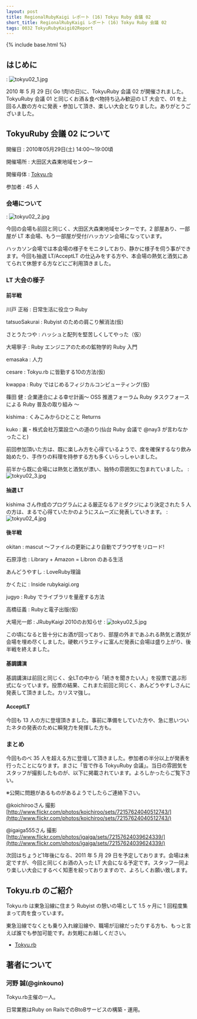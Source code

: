 ```yaml
---
layout: post
title: RegionalRubyKaigi レポート (16) Tokyu Ruby 会議 02
short_title: RegionalRubyKaigi レポート (16) Tokyu Ruby 会議 02
tags: 0032 TokyuRubyKaigi02Report
---
```

{% include base.html %}


## はじめに
: ![tokyu02_1.jpg]({{base}}{{site.baseurl}}/images/0032-TokyuRubyKaigi02Report/tokyu02_1.jpg)

2010 年 5 月 29 日( Go !肉!の日)に、TokyuRuby 会議 02 が開催されました。TokyuRuby 会議 01 と同じくお酒＆食べ物持ち込み歓迎の LT 大会で、01 を上回る人数の方々に発表・参加して頂き、楽しい大会となりました。ありがとうございました。

## TokyuRuby 会議 02 について

開催日
: 2010年05月29日(土) 14:00〜19:00頃

開催場所
: 大田区大森東地域センター

開催母体
: [Tokyu.rb](http://qwik.jp/tokyurb)

参加者
:  45 人

### 会場について
: ![tokyu02_2.jpg]({{base}}{{site.baseurl}}/images/0032-TokyuRubyKaigi02Report/tokyu02_2.jpg)

今回の会場も前回と同じく、大田区大森東地域センターです。2 部屋あり、一部屋が LT 本会場、もう一部屋が受付/ハッカソン会場になっています。

ハッカソン会場では本会場の様子をモニタしており、静かに様子を伺う事ができます。今回も抽選 LT/AcceptLT の仕込みをする方や、本会場の熱気と酒気にあてられて休憩する方などにご利用頂きました。

### LT 大会の様子

#### 前半戦

川戸 正裕
: 日常生活に役立つ Ruby

tatsuoSakurai
:  Rubyist のための肩こり解消法(仮)

さとうたつや
:   ハッシュと配列を堅苦しくしてやった（仮）

大場寧子
:  Ruby エンジニアのための鉱物学的 Ruby 入門

emasaka
:   人力

cesare
:   Tokyu.rb に皆勤する10の方法(仮)

kwappa
:  Ruby ではじめるフィジカルコンピューティング(仮)

篠田 健
:  企業連合による幸せ計画〜 OSS 推進フォーラム Ruby タスクフォースによる Ruby 普及の取り組み 〜

kishima
:  くみこみからひとこと Returns

kuko
:  裏・株式会社万葉設立への道のり(仙台 Ruby 会議で @nay3 が言わなかったこと)

前回参加頂いた方は、既に楽しみ方を心得ているようで、席を確保するなり飲み始めたり、手作りの料理を持参する方も多くいらっしゃいました。

前半から既に会場には熱気と酒気が漂い、独特の雰囲気に包まれていました。
: ![tokyu02_3.jpg]({{base}}{{site.baseurl}}/images/0032-TokyuRubyKaigi02Report/tokyu02_3.jpg)

#### 抽選 LT

kishima さん作成のプログラムによる厳正なるアミダクジにより決定された 5 人の方は、まるで心得ていたかのようにスムーズに発表していきます。
: ![tokyu02_4.jpg]({{base}}{{site.baseurl}}/images/0032-TokyuRubyKaigi02Report/tokyu02_4.jpg)

#### 後半戦

okitan
:  mascut 〜ファイルの更新により自動でブラウザをリロード!

石原淳也
:  Library + Amazon = Libron のある生活

あんどうやすし
:  LoveRuby理論

かくたに
:  Inside rubykaigi.org

jugyo
:  Ruby でライブラリを量産する方法

高橋征義
:  Rubyと電子出版(仮)

大場光一郎
:  JRubyKaigi 2010のお知らせ
: ![tokyu02_5.jpg]({{base}}{{site.baseurl}}/images/0032-TokyuRubyKaigi02Report/tokyu02_5.jpg)

この頃になると皆十分にお酒が回っており、部屋の外まであふれる熱気と酒気が会場を埋め尽くしました。硬軟バラエティに富んだ発表に会場は盛り上がり、後半戦を終えました。

#### 基調講演

基調講演は前回と同じく、全LTの中から「続きを聞きたい人」を投票で選ぶ形式になっています。投票の結果、これまた前回と同じく、あんどうやすしさんに発表して頂きました。カリスマ強し。

#### AcceptLT

今回も 13 人の方に登壇頂きました。事前に準備をしていた方や、急に思いついたネタの発表のために瞬発力を発揮した方も。

### まとめ

今回ものべ 35 人を超える方に登壇して頂きました。参加者の半分以上が発表を行ったことになります。まさに「皆で作る TokyuRuby 会議」。当日の雰囲気をスタッフが撮影したものが、以下に掲載されています。よろしかったらご覧下さい。

※公開に問題があるものがあるようでしたらご連絡下さい。

@koichirooさん 撮影
[http://www.flickr.com/photos/koichiroo/sets/72157624040512743/](http://www.flickr.com/photos/koichiroo/sets/72157624040512743/) 

@igaiga555さん 撮影
[http://www.flickr.com/photos/igaiga/sets/72157624039624339/](http://www.flickr.com/photos/igaiga/sets/72157624039624339/)

次回はちょうど1年後になる、2011 年 5 月 29 日を予定しております。会場は未定ですが、今回と同じくお酒の入った LT 大会になる予定です。スタッフ一同より楽しい大会にするべく知恵を絞っておりますので、よろしくお願い致します。

## Tokyu.rb のご紹介

Tokyu.rb は東急沿線に住まう Rubyist の憩いの場として 1.5 ヶ月に 1 回程度集まって肉を食っています。

東急沿線でなくとも乗り入れ線沿線や、職場が沿線だったりする方も、もっと言えば誰でも参加可能です。お気軽にお越しください。

* [Tokyu.rb](http://qwik.jp/tokyurb)


## 著者について

### 河野 誠(@ginkouno)

Tokyu.rb主催の一人。

日常業務はRuby on RailsでのBtoBサービスの構築・運用。


